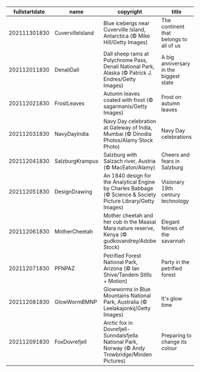 |fullstartdate|name|copyright|title|image|
|--|--|--|--|--|
202111301830|CuvervilleIsland|Blue icebergs near Cuverville Island, Antarctica (© Mike Hill/Getty Images)|The continent that belongs to all of us|![](/en-IN/2021/12/202111301830CuvervilleIsland.jpg)|
202112011830|DenaliDall|Dall sheep rams at Polychrome Pass, Denali National Park, Alaska (© Patrick J. Endres/Getty Images)|A big anniversary in the biggest state|![](/en-IN/2021/12/202112011830DenaliDall.jpg)|
202112021830|FrostLeaves|Autumn leaves coated with frost (© sagarmanis/Getty Images)|Frost on autumn leaves|![](/en-IN/2021/12/202112021830FrostLeaves.jpg)|
202112031830|NavyDayIndia|Navy Day celebration at Gateway of India, Mumbai (© Dinodia Photos/Alamy Stock Photo)|Navy Day celebrations|![](/en-IN/2021/12/202112031830NavyDayIndia.jpg)|
202112041830|SalzburgKrampus|Salzburg with Salzach river, Austria (© MacEaton/Alamy)|Cheers and fears in Salzburg|![](/en-IN/2021/12/202112041830SalzburgKrampus.jpg)|
202112051830|DesignDrawing|An 1840 design for the Analytical Engine by Charles Babbage (© Science & Society Picture Library/Getty Images)|Visionary 19th century technology|![](/en-IN/2021/12/202112051830DesignDrawing.jpg)|
202112061830|MotherCheetah|Mother cheetah and her cub in the Maasai Mara nature reserve, Kenya (© gudkovandrey/Adobe Stock)|Elegant felines of the savannah|![](/en-IN/2021/12/202112061830MotherCheetah.jpg)|
202112071830|PFNPAZ|Petrified Forest National Park, Arizona (© Ian Shive/Tandem Stills + Motion)|Party in the petrified forest|![](/en-IN/2021/12/202112071830PFNPAZ.jpg)|
202112081830|GlowWormBMNP|Glowworms in Blue Mountains National Park, Australia (© Leelakajonkij/Getty Images)|It's glow time|![](/en-IN/2021/12/202112081830GlowWormBMNP.jpg)|
202112091830|FoxDovrefjell|Arctic fox in Dovrefjell-Sunndalsfjella National Park, Norway (© Andy Trowbridge/Minden Pictures)|Preparing to change its colour|![](/en-IN/2021/12/202112091830FoxDovrefjell.jpg)|
